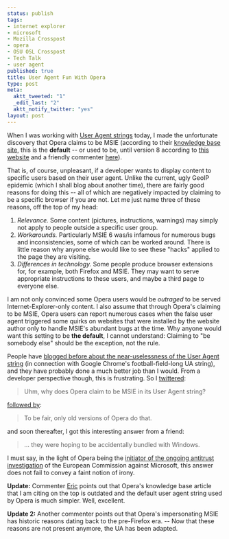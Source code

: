 ```yaml
--- 
status: publish
tags: 
- internet explorer
- microsoft
- Mozilla Crosspost
- opera
- OSU OSL Crosspost
- Tech Talk
- user agent
published: true
title: User Agent Fun With Opera
type: post
meta: 
  aktt_tweeted: "1"
  _edit_last: "2"
  aktt_notify_twitter: "yes"
layout: post
---
```

When I was working with <a href="http://en.wikipedia.org/wiki/User_agent">User Agent strings</a> today, I made the unfortunate discovery that Opera claims to be MSIE (according to their <a href="http://www.opera.com/support/kb/view/570/">knowledge base site</a>, this is the <strong>default</strong> -- or used to be, until version 8 according to <a href="http://www.useragentstring.com/pages/Opera/">this website</a> and a friendly commenter <a href="http://fredericiana.com/2009/03/20/user-agent-fun-with-opera/#comment-213208">here</a>).

That is, of course, unpleasant, if a developer wants to display content to specific users based on their user agent. Unlike the current, ugly GeoIP epidemic (which I shall blog about another time), there are fairly good reasons for doing this -- all of which are negatively impacted by claiming to be a specific browser if you are not. Let me just name three of these reasons, off the top of my head:
<ol>
	<li><em>Relevance.</em> Some content (pictures, instructions, warnings) may simply not apply to people outside a specific user group.</li>
	<li><em>Workarounds.</em> Particularly MSIE&nbsp;6 was/is infamous for numerous bugs and inconsistencies, some of which can be worked around. There is little reason why anyone else would like to see these "hacks" applied to the page they are visiting.</li>
	<li><em>Differences in technology.</em> Some people produce browser extensions for, for example, both Firefox and MSIE. They may want to serve appropriate instructions to these users, and maybe a third page to everyone else.</li>
</ol>

I am not only convinced some Opera users would be <em>outraged</em> to be served Internet-Explorer-only content. I also assume that through Opera's claiming to be MSIE, Opera users can report numerous cases when the false user agent triggered some quirks on websites that were installed by the website author only to handle MSIE's abundant bugs at the time. Why anyone would want this setting to be <strong>the default</strong>, I cannot understand: Claiming to "be somebody else" should be the exception, not the rule.

People have <a href="http://webaim.org/blog/user-agent-string-history/">blogged before about the near-uselessness of the User Agent string</a> (in connection with Google Chrome's football-field-long UA string), and they have probably done a much better job than I would. From a developer perspective though, this is frustrating. So I <a href="http://twitter.com/fwenzel/status/1359556777">twittered</a>:

<blockquote>Uhm, why does Opera claim to be MSIE in its User Agent string?</blockquote>

<a href="http://twitter.com/fwenzel/status/1359559992">followed by</a>:

<blockquote>To be fair, only old versions of Opera do that.</blockquote>

and soon thereafter, I got this interesting answer from a friend:

<blockquote>... they were hoping to be accidentally bundled with Windows.</blockquote>

I must say, in the light of Opera being the <a href="http://www.opera.com/press/releases/2007/12/13/">initiator of the ongoing antitrust investigation</a> of the European Commission against Microsoft, this answer does not fail to convey a faint notion of irony.

<strong>Update:</strong> Commenter <a href="http://fredericiana.com/2009/03/20/user-agent-fun-with-opera/#comment-213208">Eric</a> points out that Opera's knowledge base article that I am citing on the top is outdated and the default user agent string used by Opera is much simpler. Well, excellent.

<strong>Update 2:</strong> Another commenter points out that Opera's impersonating MSIE has historic reasons dating back to the pre-Firefox era. -- Now that these reasons are not present anymore, the UA has been adapted.
